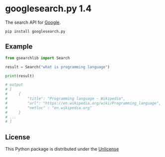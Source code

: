 # googlesearch.py 1.4
The search API for [Google](https://www.google.com).

```
pip install googlesearch.py
```

## Example

```py
from gsearchlib import Search

result = Search("what is programming language")

print(result)

# output
# [
#     {
#         "title": "Programming language - Wikipedia",
#         "url": "https://en.wikipedia.org/wiki/Programming_language",
#         "netloc" : "en.wikipedia.org"
#     }
# ...
# ]
```

## License
This Python package is distributed under the [Unlicense](https://unlicense.org/)